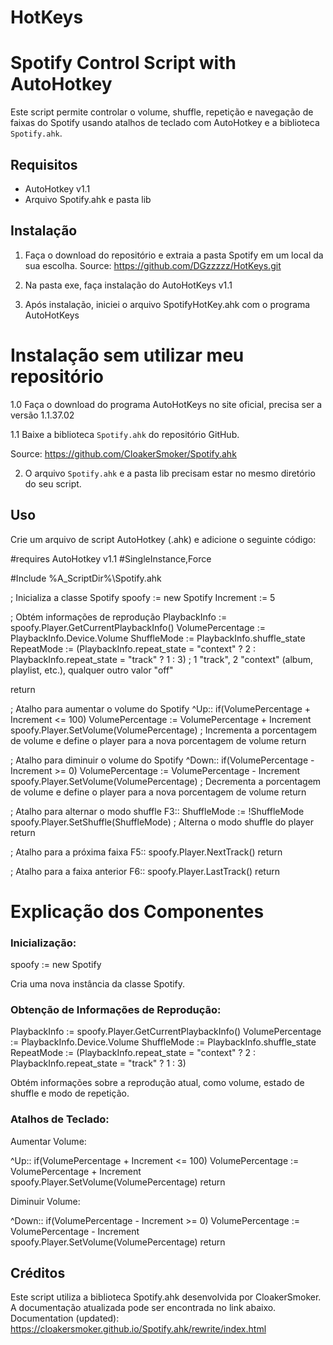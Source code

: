 # HotKeys
# Spotify Control Script with AutoHotkey

Este script permite controlar o volume, shuffle, repetição e navegação de faixas do Spotify usando atalhos de teclado com AutoHotkey e a biblioteca `Spotify.ahk`.

## Requisitos

- AutoHotkey v1.1
- Arquivo Spotify.ahk e pasta lib

## Instalação
1. Faça o download do repositório e extraia a pasta Spotify em um local da sua escolha.
Source: https://github.com/DGzzzzz/HotKeys.git

2. Na pasta exe, faça instalação do AutoHotKeys v1.1

3. Após instalação, iniciei o arquivo SpotifyHotKey.ahk com o programa AutoHotKeys

# Instalação sem utilizar meu repositório
1.0  Faça o download do programa AutoHotKeys no site oficial, precisa ser a versão 1.1.37.02

1.1  Baixe a biblioteca `Spotify.ahk` do repositório GitHub.

Source: https://github.com/CloakerSmoker/Spotify.ahk

2. O arquivo `Spotify.ahk` e a pasta lib precisam estar no mesmo diretório do seu script.

## Uso

Crie um arquivo de script AutoHotkey (.ahk) e adicione o seguinte código:

#requires AutoHotkey v1.1
#SingleInstance,Force

#Include %A_ScriptDir%\Spotify.ahk

; Inicializa a classe Spotify
spoofy := new Spotify
Increment := 5

; Obtém informações de reprodução
PlaybackInfo := spoofy.Player.GetCurrentPlaybackInfo()
VolumePercentage := PlaybackInfo.Device.Volume
ShuffleMode := PlaybackInfo.shuffle_state
RepeatMode := (PlaybackInfo.repeat_state = "context" ? 2 : PlaybackInfo.repeat_state = "track" ? 1 : 3) ; 1 "track", 2 "context" (album, playlist, etc.), qualquer outro valor "off"

return

; Atalho para aumentar o volume do Spotify
^Up::
if(VolumePercentage + Increment <= 100)
  VolumePercentage := VolumePercentage + Increment
spoofy.Player.SetVolume(VolumePercentage) ; Incrementa a porcentagem de volume e define o player para a nova porcentagem de volume
return

; Atalho para diminuir o volume do Spotify
^Down::
if(VolumePercentage - Increment >= 0)
  VolumePercentage := VolumePercentage - Increment
spoofy.Player.SetVolume(VolumePercentage) ; Decrementa a porcentagem de volume e define o player para a nova porcentagem de volume
return

; Atalho para alternar o modo shuffle
F3::
ShuffleMode := !ShuffleMode
spoofy.Player.SetShuffle(ShuffleMode) ; Alterna o modo shuffle do player
return

; Atalho para a próxima faixa
F5::
spoofy.Player.NextTrack()
return

; Atalho para a faixa anterior
F6::
spoofy.Player.LastTrack()
return


# Explicação dos Componentes
### Inicialização:

spoofy := new Spotify

Cria uma nova instância da classe Spotify.

### Obtenção de Informações de Reprodução:

PlaybackInfo := spoofy.Player.GetCurrentPlaybackInfo()
VolumePercentage := PlaybackInfo.Device.Volume
ShuffleMode := PlaybackInfo.shuffle_state
RepeatMode := (PlaybackInfo.repeat_state = "context" ? 2 : PlaybackInfo.repeat_state = "track" ? 1 : 3)

Obtém informações sobre a reprodução atual, como volume, estado de shuffle e modo de repetição.

### Atalhos de Teclado:
Aumentar Volume:

^Up::
if(VolumePercentage + Increment <= 100)
  VolumePercentage := VolumePercentage + Increment
spoofy.Player.SetVolume(VolumePercentage)
return

Diminuir Volume:

^Down::
if(VolumePercentage - Increment >= 0)
  VolumePercentage := VolumePercentage - Increment
spoofy.Player.SetVolume(VolumePercentage)
return

## Créditos
Este script utiliza a biblioteca Spotify.ahk desenvolvida por CloakerSmoker. A documentação atualizada pode ser encontrada no link abaixo.
Documentation (updated): https://cloakersmoker.github.io/Spotify.ahk/rewrite/index.html
